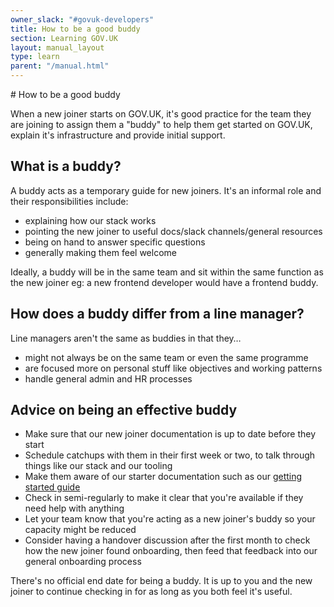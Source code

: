 ```yaml
---
owner_slack: "#govuk-developers"
title: How to be a good buddy
section: Learning GOV.UK
layout: manual_layout
type: learn
parent: "/manual.html"
---
```


# How to be a good buddy

When a new joiner starts on GOV.UK, it's good practice for the team they are joining to assign them a "buddy" to help them get started on GOV.UK, explain it's infrastructure and provide initial support.

## What is a buddy?

A buddy acts as a temporary guide for new joiners. It's an informal role and their responsibilities include:

- explaining how our stack works
- pointing the new joiner to useful docs/slack channels/general resources
- being on hand to answer specific questions
- generally making them feel welcome

Ideally, a buddy will be in the same team and sit within the same function as the new joiner eg: a new frontend developer would have a frontend buddy.

## How does a buddy differ from a line manager?

Line managers aren't the same as buddies in that they…

- might not always be on the same team or even the same programme
- are focused more on personal stuff like objectives and working patterns
- handle general admin and HR processes

## Advice on being an effective buddy

- Make sure that our new joiner documentation is up to date before they start
- Schedule catchups with them in their first week or two, to talk through things like our stack and our tooling
- Make them aware of our starter documentation such as our [getting started guide](/manual/get-started.html)
- Check in semi-regularly to make it clear that you're available if they need help with anything
- Let your team know that you're acting as a new joiner's buddy so your capacity might be reduced
- Consider having a handover discussion after the first month to check how the new joiner found onboarding, then feed that feedback into our general onboarding process

There's no official end date for being a buddy. It is up to you and the new joiner to continue checking in for as long as you both feel it's useful.
